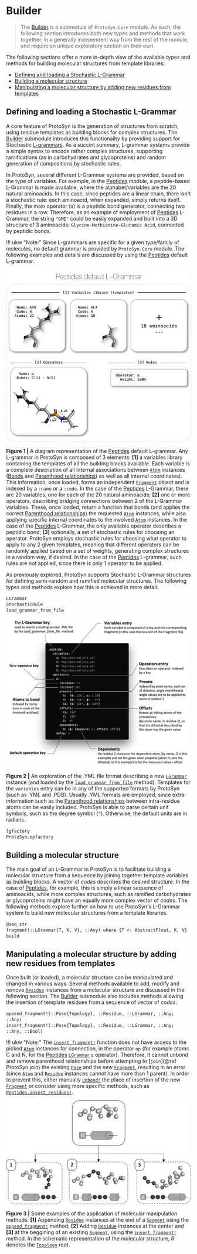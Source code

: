 # Builder

> The [Builder](@ref) is a submodule of `ProtoSyn.Core` module. As such, the following section introduces both new types and methods that work together, in a generally independent way from the rest of the module, and require an unique exploratory section on their own.

The following sections offer a more in-depth view of the available types and methods for building molecular structures from template libraries:

* [Defining and loading a Stochastic L-Grammar](@ref)
* [Building a molecular structure](@ref)
* [Manipulating a molecular structure by adding new residues from templates](@ref)

## Defining and loading a Stochastic L-Grammar

A core feature of ProtoSyn is the generation of structures from scratch, using residue templates as building blocks for complex structures. The [Builder](@ref) submodule introduces this functionality by providing support for Stochastic [L-grammars](https://en.wikipedia.org/wiki/L-system). As a succint summary, L-grammar systems provide a simple syntax to encode rather complex structures, supporting ramifications (as in carbohydrates and glycoproteins) and random generation of compositions by stochastic rules.

In ProtoSyn, several different L-Grammar systems are provided, based on the type of variables. For example, in the [Peptides](@ref) module, a peptide-based L-Grammar is made available, where the alphabet/variables are the 20 natural aminoacids. In this case, since peptides are a linear chain, there isn't a stochastic rule: each aminoacid, when expanded, simply returns itself. Finally, the main operator (`α`) is a peptidic bond generator, connecting two residues in a row.
Therefore, as an example of employment of [Peptides](@ref) L-Grammar, the string `"GME"` could be easily expanded and built into a 3D structure of 3 aminoacids: `Glycine-Methionine-Glutamic Acid`, connected by peptidic bonds.

!!! ukw "Note:"
    Since L-grammars are specific for a given type/family of molecules, no default grammar is provided by `ProtoSyn.Core` module. The following examples and details are discussed by using the [Peptides](@ref) default L-grammar. 

![ProtoSyn L-grammar](../../../assets/ProtoSyn-L-grammar.png)

**Figure 1 |** A diagram representation of the [Peptides](@ref) default L-grammar. Any L-grammar in ProtoSyn is composed of 3 elements: **[1]** a variables library containing the templates of all the building blocks available. Each variable is a complete description of all internal associations between [`Atom`](@ref) instances ([Bonds](@ref) and [Parenthood relationships](@ref)) as well as all internal coordinates). This information, once loaded, forms an independent [`Fragment`](@ref) object and is indexed by a `:name` or a `:code`. In the case of the [Peptides](@ref) L-Grammar, there are 20 variables, one for each of the 20 natural aminoacids; **[2]** one or more operators, describing bridging connections between 2 of the L-Grammar variables. These, once loaded, return a function that bonds (and applies the correct [Parenthood relationships](@ref)) the requested [`Atom`](@ref) instances, while also applying specific internal coordinates to the involved [`Atom`](@ref) instances. In the case of the [Peptides](@ref) L-Grammar, the only available operator describes a peptidic bond; **[3]** optionally, a set of stochastic rules for choosing an operator. ProtoSyn employs stochastic rules for choosing what operator to apply to any 2 given templates, meaning that different operators can be randomly applied based on a set of weights, generating complex structures in a random way, if desired. In the case of the [Peptides](@ref) L-grammar, such rules are not applied, since there is only 1 operator to be applied.

As previously explored, ProtoSyn supports Stochastic L-Grammar structures for defining semi-random and ramified molecular structures. The following types and methods explore how this is achieved in more detail.

```@docs
LGrammar
StochasticRule
load_grammar_from_file
```

![ProtoSyn L-grammar](../../../assets/ProtoSyn-yml-format.png)

**Figure 2 |** An exploration of the .YML file format describing a new [`LGrammar`](@ref) instance (and loaded by the [`load_grammar_from_file`](@ref) method). Templates for the `variables` entry can be in any of the supported formats by ProtoSyn (such as .YML and .PDB). Usually .YML formats are employed, since extra information such as the [Parenthood relationships](@ref) between intra-residue atoms can be easily included. ProtoSyn is able to parse certain unit symbols, such as the degree symbol (`°`). Otherwise, the default units are in radians.

```@docs
lgfactory
ProtoSyn.opfactory
```

## Building a molecular structure

The main goal of an L-Grammar in ProtoSyn is to facilitate building a molecular structure from a sequence by joining together template variables as building blocks. A vector of _codes_ describes the desired structure. In the case of [Peptides](@ref), for example, this is simply a linear sequence of aminoacids, while more complex structures, such as ramified carbohydrates or glycoproteins might have an equally more complex vector of _codes_. The following methods explore further on how to use ProtoSyn's L-Grammar system to build new molecular structures from a template libraries.

```@docs
@seq_str
fragment(::LGrammar{T, K, V}, ::Any) where {T <: AbstractFloat, K, V}
build
```

## Manipulating a molecular structure by adding new residues from templates

Once built (or loaded), a molecular structure can be manipulated and changed in various ways. Several methods available to add, modify and remove [`Residue`](@ref) instances from a molecular structure are discussed in the following section. The [Builder](@ref) submodule also includes methods allowing the insertion of template residues from a sequence of vector of _codes_.

```@docs
append_fragment!(::Pose{Topology}, ::Residue, ::LGrammar, ::Any; ::Any)
insert_fragment!(::Pose{Topology}, ::Residue, ::LGrammar, ::Any; ::Any, ::Bool)
```

!!! ukw "Note:"
    The [`insert_fragment!`](@ref) function does not have access to the picked [`Atom`](@ref) instances for connection, in the operator `op` (for example atoms C and N, for the [Peptides](@ref) [`LGrammar`](@ref) `α` operator). Therefore, it cannot unbond and remove parenthood relationships before attempting to [`join`](@ref ProtoSyn.join) the existing [`Pose`](@ref) and the new [`Fragment`](@ref), resulting in an error (since [`Atom`](@ref) and [`Residue`](@ref) instances cannot have more than 1 parent). In order to prevent this, either manually [`unbond!`](@ref) the place of insertion of the new [`Fragment`](@ref) or consider using more specific methods, such as [`Peptides.insert_residues!`](@ref).


![ProtoSyn Manipulation](../../../assets/ProtoSyn-manipulation.png)

**Figure 3 |** Some examples of the application of molecular manipulation methods: **[1]** Appending [`Residue`](@ref) instances at the end of a [`Segment`](@ref) using the [`append_fragment!`](@ref) method; **[2]** Adding [`Residue`](@ref) instances at the center and **[3]** at the beggining of an existing [`Segment`](@ref), using the [`insert_fragment!`](@ref) method. In the schematic representation of the molecular structure, _R_ denotes the [`Topology`](@ref) root.